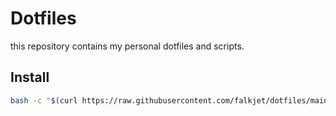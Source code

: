 # Dotfiles
this repository contains my personal dotfiles and scripts.

## Install
~~~bash
bash -c "$(curl https://raw.githubusercontent.com/falkjet/dotfiles/main/Scripts/setup.sh)"
~~~

